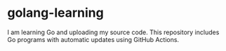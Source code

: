 # golang-learning
I am learning Go and uploading my source code. This repository includes Go programs with automatic updates using GitHub Actions.
